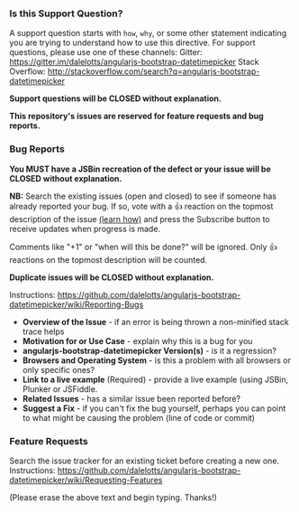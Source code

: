 ### Is this Support Question?
A support question starts with `how`, `why`, or some other statement indicating you are trying to understand how to use this directive.
For support questions, please use one of these channels: 
Gitter: https://gitter.im/dalelotts/angularjs-bootstrap-datetimepicker
Stack Overflow: http://stackoverflow.com/search?q=angularjs-bootstrap-datetimepicker

**Support questions will be CLOSED without explanation.**

**This repository's issues are reserved for feature requests and bug reports.**

### Bug Reports
**You MUST have a JSBin recreation of the defect or your issue will be CLOSED without explanation.**

**NB:** Search the existing issues (open and closed) to see if someone has already reported your bug. If so, vote with a 👍 reaction on the topmost description of the issue [(learn how)](https://github.com/blog/2119-add-reactions-to-pull-requests-issues-and-comments) and press the Subscribe button to receive updates when progress is made.

Comments like "+1" or "when will this be done?" will be ignored. Only 👍 reactions on the topmost description will be counted.

**Duplicate issues will be CLOSED without explanation.**

Instructions: https://github.com/dalelotts/angularjs-bootstrap-datetimepicker/wiki/Reporting-Bugs

* __Overview of the Issue__ - if an error is being thrown a non-minified stack trace helps
* __Motivation for or Use Case__ - explain why this is a bug for you
* __angularjs-bootstrap-datetimepicker Version(s)__ - is it a regression?
* __Browsers and Operating System__ - is this a problem with all browsers or only specific ones?
* __Link to a live example__ (Required) - provide a live example (using JSBin, Plunker or JSFiddle.
* __Related Issues__ - has a similar issue been reported before?
* __Suggest a Fix__ - if you can't fix the bug yourself, perhaps you can point to what might be
  causing the problem (line of code or commit)
  
### Feature Requests
Search the issue tracker for an existing ticket before creating a new one.
Instructions: https://github.com/dalelotts/angularjs-bootstrap-datetimepicker/wiki/Requesting-Features

(Please erase the above text and begin typing. Thanks!)
